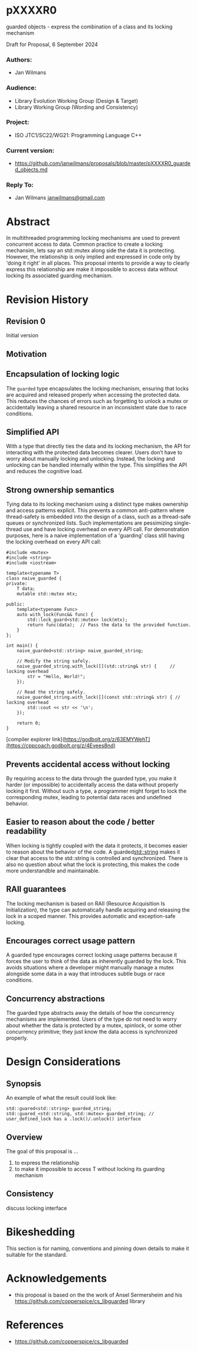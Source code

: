 # pXXXXR0

guarded objects - express the combination of a class and its locking mechanism

Draft for Proposal, 6 September 2024

### Authors:

 - Jan Wilmans
 
 ### Audience:
 
  - Library Evolution Working Group (Design & Target)
  - Library Working Group (Wording and Consistency)

### Project:
  - ISO JTC1/SC22/WG21: Programming Language C++
  
### Current version:
  - https://github.com/janwilmans/proposals/blob/master/pXXXXR0_guarded_objects.md

### Reply To: 
  * Jan Wilmans <janwilmans@gmail.com>

# Abstract

In multithreaded programming locking mechanisms are used to prevent concurrent access to data. Common practice to create a locking mechansim, lets say an std::mutex along side the data it is protecting.
However, the relationship is only implied and expressed in code only by 'doing it right' in all places. This proposal intents to provide a way to clearly express this relationship are make it impossible to access data without locking its associated guarding mechanism.

# Revision History

## Revision 0

Initial version

## Motivation

## Encapsulation of locking logic

The `guarded` type encapsulates the locking mechanism, ensuring that locks are acquired and released properly when accessing the protected data. This reduces the chances of errors such as forgetting to unlock a mutex or accidentally leaving a shared resource in an inconsistent state due to race conditions.

## Simplified API

With a type that directly ties the data and its locking mechanism, the API for interacting with the protected data becomes clearer. Users don’t have to worry about manually locking and unlocking. Instead, the locking and unlocking can be handled internally within the type. This simplifies the API and reduces the cognitive load.

## Strong ownership semantics

Tying data to its locking mechanism using a distinct type makes ownership and access patterns explicit. This prevents a common anti-pattern where thread-safety is embedded into the design of a class, such as a thread-safe queues or synchronized lists.
Such implementations are pessimizing single-thread use and have locking overhead on every API call. For demonstration purposes, here is a naive implementation of a 'guarding' class still having the locking overhead on every API call:

```
#include <mutex>
#include <string>
#include <iostream>

template<typename T>
class naive_guarded {
private:
    T data;
    mutable std::mutex mtx;

public:
    template<typename Func>
    auto with_lock(Func&& func) {
        std::lock_guard<std::mutex> lock(mtx);
        return func(data);  // Pass the data to the provided function.
    }
};

int main() {
    naive_guarded<std::string> naive_guarded_string;
    
    // Modify the string safely.
    naive_guarded_string.with_lock([](std::string& str) {     // locking overhead
        str = "Hello, World!";
    });
    
    // Read the string safely.
    naive_guarded_string.with_lock([](const std::string& str) { // locking overhead
        std::cout << str << '\n';
    });

    return 0;
}
```

[compiler explorer link](https://godbolt.org/z/63EMYWehT](https://cppcoach.godbolt.org/z/4Evees8nd)

## Prevents accidental access without locking

By requiring access to the data through the guarded type, you make it harder (or impossible) to accidentally access the data without properly locking it first. Without such a type, a programmer might forget to lock the corresponding mutex, leading to potential data races and undefined behavior.

## Easier to reason about the code / better readability

When locking is tightly coupled with the data it protects, it becomes easier to reason about the behavior of the code. A guarded<std::string> makes it clear that access to the std::string is controlled and synchronized. 
There is also no question about what the lock is protecting, this makes the code more understandble and maintainable.

## RAII guarantees

The locking mechanism is based on RAII (Resource Acquisition Is Initialization), the type can automatically handle acquiring and releasing the lock in a scoped manner. This provides automatic and exception-safe locking.

## Encourages correct usage pattern

A guarded type encourages correct locking usage patterns because it forces the user to think of the data as inherently guarded by the lock. This avoids situations where a developer might manually manage a mutex alongside some data in a way that introduces subtle bugs or race conditions.

## Concurrency abstractions

The guarded type abstracts away the details of how the concurrency mechanisms are implemented. Users of the type do not need to worry about whether the data is protected by a mutex, spinlock, or some other concurrency primitive; they just know the data access is synchronized properly.

# Design Considerations

## Synopsis

An example of what the result could look like:

```
std::guared<std::string> guarded_string;
std::guared_<std::string, std::mutex> guarded_string; // user_defined_lock has a .lock()/.unlock() interface

```


## Overview

The goal of this proposal is ...
1) to express the relationship 
2) to make it impossible to access T without locking its guarding mechanism



## Consistency

discuss locking interface

# Bikeshedding

This section is for naming, conventions and pinning down details to make it suitable for the standard.


# Acknowledgements

- this proposal is based on the the work of Ansel Sermersheim and his https://github.com/copperspice/cs_libguarded library


# References

- https://github.com/copperspice/cs_libguarded






